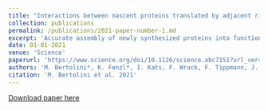 ```yaml
---
title: "Interactions between nascent proteins translated by adjacent ribosomes drive homomer assembly"
collection: publications
permalink: /publications/2021-paper-number-1.md
excerpt: 'Accurate assembly of newly synthesized proteins into functional oligomers is crucial for cell activity. In this study, we investigated whether direct interaction of two nascent proteins, emerging from nearby ribosomes (co-co assembly), constitutes a general mechanism for oligomer formation. We used proteome-wide screening to detect nascent chain-connected ribosome pairs and identified hundreds of homomer subunits that co-co assemble in human cells. Interactions are mediated by five major domain classes, among which N-terminal coiled coils are the most prevalent. We were able to reconstitute co-co assembly of nuclear lamin in Escherichia coli, demonstrating that dimer formation is independent of dedicated assembly machineries. Co-co assembly may thus represent an efficient way to limit protein aggregation risks posed by diffusion-driven assembly routes and ensure isoform-specific homomer formation.'
date: 01-01-2021
venue: 'Science'
paperurl: 'https://www.science.org/doi/10.1126/science.abc7151?url_ver=Z39.88-2003&rfr_id=ori:rid:crossref.org&rfr_dat=cr_pub%20%200pubmed'
authors: 'M. Bertolini*, K. Fenzl*, I. Kats, F. Wruck, F. Tippmann, J. Schmitt, J. Auburger, S. Tans, B. Bukau, G. Kramer'
citation: 'M. Bertolini et al. 2021'
---
```


[Download paper here](https:/kaifenzl.github.io/files/2021-paper-number-1.pdf)

